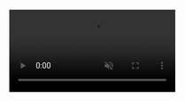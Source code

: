 <video autoplay="" muted="" loop="" class="rotate-180 absolute top-[-340px] left-0 w-full h-full object-cover -z-20"><source src="https://portfolio-seven-kappa-43.vercel.app/videos/blackhole.webm" type="video/webm"></video>
